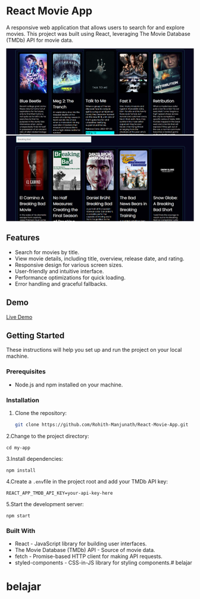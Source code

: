 # React Movie App

A responsive web application that allows users to search for and explore movies. This project was built using React, leveraging The Movie Database (TMDb) API for movie data.

![App Screenshot](./src/assets/images/Screenshot%202023-09-25%20010607.png)
![App Screenshot](./src/assets/images/Screenshot%202023-09-25%20010639.png)

## Features

- Search for movies by title.
- View movie details, including title, overview, release date, and rating.
- Responsive design for various screen sizes.
- User-friendly and intuitive interface.
- Performance optimizations for quick loading.
- Error handling and graceful fallbacks.

## Demo

[Live Demo](https://movie-app-rohith.netlify.app/)

## Getting Started

These instructions will help you set up and run the project on your local machine.

### Prerequisites

- Node.js and npm installed on your machine.

### Installation

1. Clone the repository:

   ```bash
   git clone https://github.com/Rohith-Manjunath/React-Movie-App.git 

2.Change to the project directory:

    cd my-app

3.Install dependencies:

    npm install

4.Create a `.env`file in the project root and add your TMDb API key:

    REACT_APP_TMDB_API_KEY=your-api-key-here

5.Start the development server:

    npm start

### Built With

- React - JavaScript library for building user interfaces.
- The Movie Database (TMDb) API - Source of movie data.
- fetch - Promise-based HTTP client for making API requests.
- styled-components - CSS-in-JS library for styling components.# belajar
# belajar
